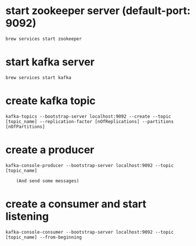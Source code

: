 # start zookeeper server (default-port: 9092)
    brew services start zookeeper

# start kafka server
    brew services start kafka

# create kafka topic
    kafka-topics --bootstrap-server localhost:9092 --create --topic  [topic_name] --replication-factor [nOfReplications] --partitions [nOfPartitions]

# create a producer 
    kafka-console-producer --bootstrap-server localhost:9092 --topic [topic_name] 

        (And send some messages)

# create a consumer and start listening
    kafka-console-consumer --bootstrap-server localhost:9092 --topic [topic_name] --from-beginning